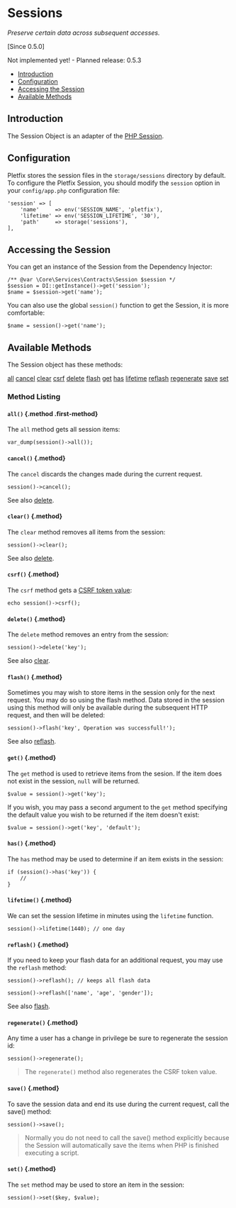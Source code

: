 # Sessions

_Preserve certain data across subsequent accesses._

[Since 0.5.0]

<i class="fa fa-wrench fa-2x" aria-hidden="true"></i> Not implemented yet! - Planned release: 0.5.3

- [Introduction](#introduction)
- [Configuration](#configuration)
- [Accessing the Session](#accessing)
- [Available Methods](#available-methods)

<a name="introduction"></a>
## Introduction

The Session Object is an adapter of the [PHP Session](http://php.net/manual/en/session.examples.basic.php).

<a name="configuration"></a>
## Configuration

Pletfix stores the session files in the `storage/sessions` directory by default. 
To configure the Pletfix Session, you should modify the `session` option in your `config/app.php` configuration file: 

    'session' => [
        'name'     => env('SESSION_NAME', 'pletfix'),
        'lifetime' => env('SESSION_LIFETIME', '30'),
        'path'     => storage('sessions'),
    ],
    
    
<a name="accessing"></a>
## Accessing the Session

You can get an instance of the Session from the Dependency Injector:

    /** @var \Core\Services\Contracts\Session $session */
    $session = DI::getInstance()->get('session');
    $name = $session->get('name');
    
You can also use the global `session()` function to get the Session, it is more comfortable:
       
    $name = session()->get('name');

    
<a name="available-methods"></a>
## Available Methods

The Session object has these methods:

<div class="method-list" markdown="1">

[all](#method-all)
[cancel](#method-cancel)
[clear](#method-clear)
[csrf](#method-csrf)
[delete](#method-delete)
[flash](#method-flash)
[get](#method-get)
[has](#method-has)
[lifetime](#method-lifetime)
[reflash](#method-reflash)
[regenerate](#method-regenerate)
[save](#method-save)
[set](#method-set)

</div>

<a name="method-listing"></a>
### Method Listing

<a name="method-all"></a>
#### `all()` {.method .first-method}

The `all` method gets all session items:

    var_dump(session()->all());


<a name="method-cancel"></a>
#### `cancel()` {.method}

The `cancel` discards the changes made during the current request.

    session()->cancel();

See also [delete](#method-delete).


<a name="method-clear"></a>
#### `clear()` {.method}

The `clear` method removes all items from the session:

    session()->clear();

See also [delete](#method-delete).


<a name="method-csrf"></a>
#### `csrf()` {.method}	

The `csrf` method gets a [CSRF token value](https://en.wikipedia.org/wiki/Cross-site_request_forgery):

    echo session()->csrf();
    
    
<a name="method-delete"></a>
#### `delete()` {.method}	

The `delete` method removes an entry from the session:

    session()->delete('key');
    
See also [clear](#method-clear).
    
    
<a name="method-flash"></a>
#### `flash()` {.method}	

Sometimes you may wish to store items in the session only for the next request. You may do so using the flash method. 
Data stored in the session using this method will only be available during the subsequent HTTP request, and then will 
be deleted:

    session()->flash('key', Operation was successfull!');
    
See also [reflash](#method-reflash).
    
    
<a name="method-get"></a>
#### `get()` {.method}	

The `get` method is used to retrieve items from the sesion. If the item does not exist in the session, `null` will be 
returned. 

    $value = session()->get('key');

If you wish, you may pass a second argument to the `get` method specifying the default value you wish to be returned if 
the item doesn't exist:

    $value = session()->get('key', 'default');
    
    
<a name="method-has"></a>
#### `has()` {.method}	

The `has` method may be used to determine if an item exists in the session:

    if (session()->has('key')) {
        //
    }
    
    
<a name="method-lifetime"></a>
#### `lifetime()` {.method}	

We can set the session lifetime in minutes using the `lifetime` function. 

    session()->lifetime(1440); // one day
    
    
<a name="method-reflash"></a>
#### `reflash()` {.method}	

If you need to keep your flash data for an additional request, you may use the `reflash` method:

    session()->reflash(); // keeps all flash data
    
    session()->reflash(['name', 'age', 'gender']);
    
See also [flash](#method-flash).
    
    
<a name="method-regenerate"></a>
#### `regenerate()` {.method}	

Any time a user has a change in privilege be sure to regenerate the session id:

    session()->regenerate();
    
> The `regenerate()` method also regenerates the CSRF token value.
    
    
<a name="method-save"></a>
#### `save()` {.method}	

To save the session data and end its use during the current request, call the save() method:

    session()->save();
    
> Normally you do not need to call the save() method explicitly because the Session will automatically save the items 
when PHP is finished executing a script.

    
<a name="method-set"></a>
#### `set()` {.method}	

The `set` method may be used to store an item in the session: 

    session()->set($key, $value);
        
   